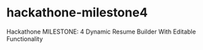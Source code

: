# hackathone-milestone4
 Hackathone MILESTONE: 4 Dynamic Resume Builder With Editable Functionality
